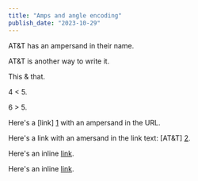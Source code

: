 ```yaml
---
title: "Amps and angle encoding"
publish_date: "2023-10-29"
---
```


AT&T has an ampersand in their name.

AT&amp;T is another way to write it.

This & that.

4 < 5.

6 > 5.

Here's a [link] [1] with an ampersand in the URL.

Here's a link with an amersand in the link text: [AT&T] [2].

Here's an inline [link](/script?foo=1&bar=2).

Here's an inline [link](</script?foo=1&bar=2>).


[1]: http://example.com/?foo=1&bar=2

[2]: http://att.com/  "AT&T"